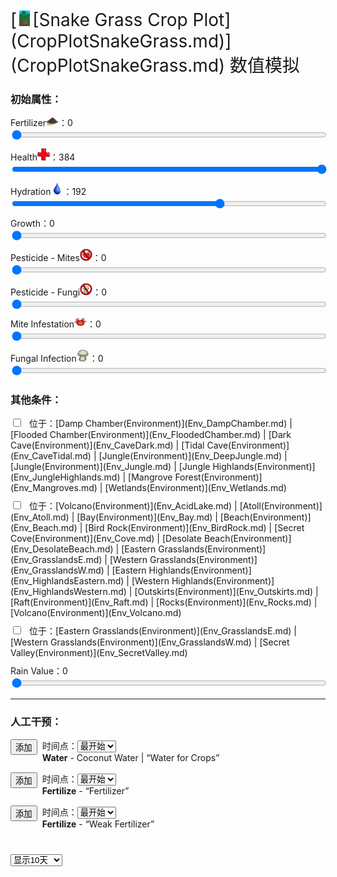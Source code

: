<div style="font-size:2em">[<div style="width:25px;display:inline-block;text-align:center"><img decoding="async" src="Sprite/CropPlotGrowing.png" href="a.md" style="max-width:25px;max-height:25px;"></div>[Snake Grass Crop Plot](CropPlotSnakeGrass.md)](CropPlotSnakeGrass.md) 数值模拟</div>  
<div class="row"><div class="col-md-6"><h3>初始属性：</h3><div style="display:block;margin-top:10px;"><label for="customRange3" class="form-label">Fertilizer<div style="width:20px;display:inline-block;text-align:center"><img decoding="async" src="Sprite/FineDirt.png" href="a.md" style="max-width:20px;max-height:20px;"></div>：</label><label id="value_Spoilage" for="input_Spoilage" class="form-label">0</label></div><input id="input_Spoilage" type="range" class="form-range" style="width:100%" min="0" max="384" value="0" step="1" onchange="updatePropSimulator()" ><br><div style="display:block;margin-top:10px;"><label for="customRange3" class="form-label">Health<div style="width:20px;display:inline-block;text-align:center"><img decoding="async" src="Sprite/Health.png" href="a.md" style="max-width:20px;max-height:20px;"></div>：</label><label id="value_Usage" for="input_Usage" class="form-label">384</label></div><input id="input_Usage" type="range" class="form-range" style="width:100%" min="0" max="384" value="384" step="1" onchange="updatePropSimulator()" ><br><div style="display:block;margin-top:10px;"><label for="customRange3" class="form-label">Hydration<div style="width:20px;display:inline-block;text-align:center"><img decoding="async" src="Sprite/Thirst.png" href="a.md" style="max-width:20px;max-height:20px;"></div>：</label><label id="value_Fuel" for="input_Fuel" class="form-label">192</label></div><input id="input_Fuel" type="range" class="form-range" style="width:100%" min="0" max="288" value="192" step="1" onchange="updatePropSimulator()" ><br><div style="display:block;margin-top:10px;"><label for="customRange3" class="form-label">Growth：</label><label id="value_Progress" for="input_Progress" class="form-label">0</label></div><input id="input_Progress" type="range" class="form-range" style="width:100%" min="0" max="672" value="0" step="1" onchange="updatePropSimulator()" ><br><div style="display:block;margin-top:10px;"><label for="customRange3" class="form-label">Pesticide - Mites<div style="width:20px;display:inline-block;text-align:center"><img decoding="async" src="Sprite/MitesNot.png" href="a.md" style="max-width:20px;max-height:20px;"></div>：</label><label id="value_Special1" for="input_Special1" class="form-label">0</label></div><input id="input_Special1" type="range" class="form-range" style="width:100%" min="0" max="288" value="0" step="1" onchange="updatePropSimulator()" ><br><div style="display:block;margin-top:10px;"><label for="customRange3" class="form-label">Pesticide - Fungi<div style="width:20px;display:inline-block;text-align:center"><img decoding="async" src="Sprite/FungiNot.png" href="a.md" style="max-width:20px;max-height:20px;"></div>：</label><label id="value_Special2" for="input_Special2" class="form-label">0</label></div><input id="input_Special2" type="range" class="form-range" style="width:100%" min="0" max="288" value="0" step="1" onchange="updatePropSimulator()" ><br><div style="display:block;margin-top:10px;"><label for="customRange3" class="form-label">Mite Infestation<div style="width:20px;display:inline-block;text-align:center"><img decoding="async" src="Sprite/Mites.png" href="a.md" style="max-width:20px;max-height:20px;"></div>：</label><label id="value_Special3" for="input_Special3" class="form-label">0</label></div><input id="input_Special3" type="range" class="form-range" style="width:100%" min="0" max="100" value="0" step="1" onchange="updatePropSimulator()" ><br><div style="display:block;margin-top:10px;"><label for="customRange3" class="form-label">Fungal Infection<div style="width:20px;display:inline-block;text-align:center"><img decoding="async" src="Sprite/SaturationMushrooms.png" href="a.md" style="max-width:20px;max-height:20px;"></div>：</label><label id="value_Special4" for="input_Special4" class="form-label">0</label></div><input id="input_Special4" type="range" class="form-range" style="width:100%" min="0" max="288" value="0" step="1" onchange="updatePropSimulator()" ><br></div><div class="col-md-6"><h3>其他条件：</h3><div class="form-check" style="margin-top:10px;"><input class="form-check-input" type="checkbox"  onchange="updatePropSimulator()" value="" id="input_tag_EnvHumid"><label class="form-check-label" style="margin-left:10px" for="input_tag_EnvHumid">位于：[Damp Chamber(Environment)](Env_DampChamber.md) | [Flooded Chamber(Environment)](Env_FloodedChamber.md) | [Dark Cave(Environment)](Env_CaveDark.md) | [Tidal Cave(Environment)](Env_CaveTidal.md) | [Jungle(Environment)](Env_DeepJungle.md) | [Jungle(Environment)](Env_Jungle.md) | [Jungle Highlands(Environment)](Env_JungleHighlands.md) | [Mangrove Forest(Environment)](Env_Mangroves.md) | [Wetlands(Environment)](Env_Wetlands.md)</label></div><div class="form-check" style="margin-top:10px;"><input class="form-check-input" type="checkbox"  onchange="updatePropSimulator()" value="" id="input_tag_EnvDry"><label class="form-check-label" style="margin-left:10px" for="input_tag_EnvDry">位于：[Volcano(Environment)](Env_AcidLake.md) | [Atoll(Environment)](Env_Atoll.md) | [Bay(Environment)](Env_Bay.md) | [Beach(Environment)](Env_Beach.md) | [Bird Rock(Environment)](Env_BirdRock.md) | [Secret Cove(Environment)](Env_Cove.md) | [Desolate Beach(Environment)](Env_DesolateBeach.md) | [Eastern Grasslands(Environment)](Env_GrasslandsE.md) | [Western Grasslands(Environment)](Env_GrasslandsW.md) | [Eastern Highlands(Environment)](Env_HighlandsEastern.md) | [Western Highlands(Environment)](Env_HighlandsWestern.md) | [Outskirts(Environment)](Env_Outskirts.md) | [Raft(Environment)](Env_Raft.md) | [Rocks(Environment)](Env_Rocks.md) | [Volcano(Environment)](Env_Volcano.md)</label></div><div class="form-check" style="margin-top:10px;"><input class="form-check-input" type="checkbox"  onchange="updatePropSimulator()" value="" id="input_tag_EnvFertile"><label class="form-check-label" style="margin-left:10px" for="input_tag_EnvFertile">位于：[Eastern Grasslands(Environment)](Env_GrasslandsE.md) | [Western Grasslands(Environment)](Env_GrasslandsW.md) | [Secret Valley(Environment)](Env_SecretValley.md)</label></div><div style="display:block;margin-top:10px;"><label for="customRange3" class="form-label">Rain Value：</label><label id="value_RainValue" for="input_RainValue" class="form-label">0</label></div><input id="input_RainValue" type="range" class="form-range" style="width:100%" min="0" max="5" value="0" step="1" onchange="updatePropSimulator()" ><br></div></div><hr><div class="row"><div class="col-md-6"><h3>人工干预：</h3><div style="margin-bottom:15px;"><div class="col" style="float:left;margin-right:8px;"><button type="button" class="btn btn-info" onclick="addInjectIndex(0)">添加</button></div><div class="col">时间点：<select id="ps_inject_0" class="form-select"><option selected value="0">最开始</option></select><div><b>Water</b> - Coconut Water | “Water for Crops”</div></div></div><div style="margin-bottom:15px;"><div class="col" style="float:left;margin-right:8px;"><button type="button" class="btn btn-info" onclick="addInjectIndex(1)">添加</button></div><div class="col">时间点：<select id="ps_inject_1" class="form-select"><option selected value="0">最开始</option></select><div><b>Fertilize</b> - “Fertilizer”</div></div></div><div style="margin-bottom:15px;"><div class="col" style="float:left;margin-right:8px;"><button type="button" class="btn btn-info" onclick="addInjectIndex(2)">添加</button></div><div class="col">时间点：<select id="ps_inject_2" class="form-select"><option selected value="0">最开始</option></select><div><b>Fertilize</b> - “Weak Fertilizer”</div></div></div></div><div class="col-md-6"><div id="injectContainer"></div></div></div><div class="col" style="margin-top:40px;"><div><div><select id="ps_timespan" onchange="updatePropSimulator()" style="float:left;" class="form-select">
        <option value="8h">显示8小时</option>
        <option value="1d">显示1天</option>
        <option selected value="10d">显示10天</option>
        <option value="30d">显示30天</option>
        <option value="60d">显示60天</option>
        </select><div></div><canvas id="myChart"></canvas></div>  
<script>var propSimulatorData={"args":[{"key":"Spoilage","name":"Fertilizer<div style=\"width:20px;display:inline-block;text-align:center\"><img decoding=\"async\" src=\"Sprite/FineDirt.png\" href=\"a.md\" style=\"max-width:20px;max-height:20px;\"></div>","min":0,"max":384,"defaultValue":0,"active":true,"change":-1,"endOnMin":false,"endOnMax":false,"show":true},{"key":"Usage","name":"Health<div style=\"width:20px;display:inline-block;text-align:center\"><img decoding=\"async\" src=\"Sprite/Health.png\" href=\"a.md\" style=\"max-width:20px;max-height:20px;\"></div>","min":0,"max":384,"defaultValue":384,"active":true,"change":1,"endOnMin":false,"endOnMax":false,"show":true},{"key":"Fuel","name":"Hydration<div style=\"width:20px;display:inline-block;text-align:center\"><img decoding=\"async\" src=\"Sprite/Thirst.png\" href=\"a.md\" style=\"max-width:20px;max-height:20px;\"></div>","min":0,"max":288,"defaultValue":192,"active":true,"change":-1,"endOnMin":false,"endOnMax":false,"show":true},{"key":"Progress","name":"Growth","min":0,"max":672,"defaultValue":0,"active":true,"change":1,"endOnMin":false,"endOnMax":true,"show":true},{"key":"Special1","name":"Pesticide - Mites<div style=\"width:20px;display:inline-block;text-align:center\"><img decoding=\"async\" src=\"Sprite/MitesNot.png\" href=\"a.md\" style=\"max-width:20px;max-height:20px;\"></div>","min":0,"max":288,"defaultValue":0,"active":true,"change":-1,"endOnMin":false,"endOnMax":false,"show":true},{"key":"Special2","name":"Pesticide - Fungi<div style=\"width:20px;display:inline-block;text-align:center\"><img decoding=\"async\" src=\"Sprite/FungiNot.png\" href=\"a.md\" style=\"max-width:20px;max-height:20px;\"></div>","min":0,"max":288,"defaultValue":0,"active":true,"change":-1,"endOnMin":false,"endOnMax":false,"show":true},{"key":"Special3","name":"Mite Infestation<div style=\"width:20px;display:inline-block;text-align:center\"><img decoding=\"async\" src=\"Sprite/Mites.png\" href=\"a.md\" style=\"max-width:20px;max-height:20px;\"></div>","min":0,"max":100,"defaultValue":0,"active":true,"change":-1,"endOnMin":false,"endOnMax":false,"show":true},{"key":"Special4","name":"Fungal Infection<div style=\"width:20px;display:inline-block;text-align:center\"><img decoding=\"async\" src=\"Sprite/SaturationMushrooms.png\" href=\"a.md\" style=\"max-width:20px;max-height:20px;\"></div>","min":0,"max":288,"defaultValue":0,"active":true,"change":-1,"endOnMin":false,"endOnMax":false,"show":true},{"key":"tag_EnvHumid","name":"位于：[Damp Chamber(Environment)](Env_DampChamber.md) | [Flooded Chamber(Environment)](Env_FloodedChamber.md) | [Dark Cave(Environment)](Env_CaveDark.md) | [Tidal Cave(Environment)](Env_CaveTidal.md) | [Jungle(Environment)](Env_DeepJungle.md) | [Jungle(Environment)](Env_Jungle.md) | [Jungle Highlands(Environment)](Env_JungleHighlands.md) | [Mangrove Forest(Environment)](Env_Mangroves.md) | [Wetlands(Environment)](Env_Wetlands.md)","min":0,"max":1,"defaultValue":0},{"key":"tag_EnvDry","name":"位于：[Volcano(Environment)](Env_AcidLake.md) | [Atoll(Environment)](Env_Atoll.md) | [Bay(Environment)](Env_Bay.md) | [Beach(Environment)](Env_Beach.md) | [Bird Rock(Environment)](Env_BirdRock.md) | [Secret Cove(Environment)](Env_Cove.md) | [Desolate Beach(Environment)](Env_DesolateBeach.md) | [Eastern Grasslands(Environment)](Env_GrasslandsE.md) | [Western Grasslands(Environment)](Env_GrasslandsW.md) | [Eastern Highlands(Environment)](Env_HighlandsEastern.md) | [Western Highlands(Environment)](Env_HighlandsWestern.md) | [Outskirts(Environment)](Env_Outskirts.md) | [Raft(Environment)](Env_Raft.md) | [Rocks(Environment)](Env_Rocks.md) | [Volcano(Environment)](Env_Volcano.md)","min":0,"max":1,"defaultValue":0},{"key":"tag_EnvFertile","name":"位于：[Eastern Grasslands(Environment)](Env_GrasslandsE.md) | [Western Grasslands(Environment)](Env_GrasslandsW.md) | [Secret Valley(Environment)](Env_SecretValley.md)","min":0,"max":1,"defaultValue":0},{"key":"RainValue","name":"Rain Value","min":0,"max":5,"defaultValue":0}],"controls":[{"cond":[],"change":[{"key":"Spoilage","value":-1}]},{"cond":[],"change":[{"key":"Usage","value":1}]},{"cond":[],"change":[{"key":"Fuel","value":-1}]},{"cond":[],"change":[{"key":"Progress","value":1}]},{"cond":[],"change":[{"key":"Special1","value":-1}]},{"cond":[],"change":[{"key":"Special2","value":-1}]},{"cond":[],"change":[{"key":"Special3","value":-1}]},{"cond":[],"change":[{"key":"Special4","value":-1}]},{"cond":[{"key":"Spoilage","title":"Fertilizer<div style=\"width:20px;display:inline-block;text-align:center\"><img decoding=\"async\" src=\"Sprite/FineDirt.png\" href=\"a.md\" style=\"max-width:20px;max-height:20px;\"></div>","range":[1,384]}],"change":[{"key":"Progress","value":0.5},{"key":"Special3","value":0.75}]},{"cond":[{"key":"Special1","title":"Pesticide - Mites<div style=\"width:20px;display:inline-block;text-align:center\"><img decoding=\"async\" src=\"Sprite/MitesNot.png\" href=\"a.md\" style=\"max-width:20px;max-height:20px;\"></div>","range":[1,288]}],"change":[{"key":"Special3","value":-5}]},{"cond":[{"key":"Special2","title":"Pesticide - Fungi<div style=\"width:20px;display:inline-block;text-align:center\"><img decoding=\"async\" src=\"Sprite/FungiNot.png\" href=\"a.md\" style=\"max-width:20px;max-height:20px;\"></div>","range":[1,288]}],"change":[{"key":"Special4","value":-5}]},{"cond":[{"key":"Fuel","title":"Hydration<div style=\"width:20px;display:inline-block;text-align:center\"><img decoding=\"async\" src=\"Sprite/Thirst.png\" href=\"a.md\" style=\"max-width:20px;max-height:20px;\"></div>","range":[216,288]}],"change":[{"key":"Special4","value":1.25}]},{"cond":[{"key":"Fuel","title":"Hydration<div style=\"width:20px;display:inline-block;text-align:center\"><img decoding=\"async\" src=\"Sprite/Thirst.png\" href=\"a.md\" style=\"max-width:20px;max-height:20px;\"></div>","range":[0,72]}],"change":[{"key":"Special3","value":1.25}]},{"cond":[{"key":"Special3","title":"Mite Infestation<div style=\"width:20px;display:inline-block;text-align:center\"><img decoding=\"async\" src=\"Sprite/Mites.png\" href=\"a.md\" style=\"max-width:20px;max-height:20px;\"></div>","range":[50,100]}],"change":[{"key":"Usage","value":-2}]},{"cond":[{"key":"Special4","title":"Fungal Infection<div style=\"width:20px;display:inline-block;text-align:center\"><img decoding=\"async\" src=\"Sprite/SaturationMushrooms.png\" href=\"a.md\" style=\"max-width:20px;max-height:20px;\"></div>","range":[144,288]}],"change":[{"key":"Usage","value":-2}]},{"cond":[{"key":"tag_EnvHumid","title":"位于：[Damp Chamber(Environment)](Env_DampChamber.md) | [Flooded Chamber(Environment)](Env_FloodedChamber.md) | [Dark Cave(Environment)](Env_CaveDark.md) | [Tidal Cave(Environment)](Env_CaveTidal.md) | [Jungle(Environment)](Env_DeepJungle.md) | [Jungle(Environment)](Env_Jungle.md) | [Jungle Highlands(Environment)](Env_JungleHighlands.md) | [Mangrove Forest(Environment)](Env_Mangroves.md) | [Wetlands(Environment)](Env_Wetlands.md)","range":[1,1],"isStack":false}],"change":[{"key":"Progress","value":0.25},{"key":"Special4","value":0.5}]},{"cond":[{"key":"tag_EnvDry","title":"位于：[Volcano(Environment)](Env_AcidLake.md) | [Atoll(Environment)](Env_Atoll.md) | [Bay(Environment)](Env_Bay.md) | [Beach(Environment)](Env_Beach.md) | [Bird Rock(Environment)](Env_BirdRock.md) | [Secret Cove(Environment)](Env_Cove.md) | [Desolate Beach(Environment)](Env_DesolateBeach.md) | [Eastern Grasslands(Environment)](Env_GrasslandsE.md) | [Western Grasslands(Environment)](Env_GrasslandsW.md) | [Eastern Highlands(Environment)](Env_HighlandsEastern.md) | [Western Highlands(Environment)](Env_HighlandsWestern.md) | [Outskirts(Environment)](Env_Outskirts.md) | [Raft(Environment)](Env_Raft.md) | [Rocks(Environment)](Env_Rocks.md) | [Volcano(Environment)](Env_Volcano.md)","range":[1,1],"isStack":false}],"change":[{"key":"Progress","value":-0.25},{"key":"Special3","value":0.75}]},{"cond":[{"key":"tag_EnvFertile","title":"位于：[Eastern Grasslands(Environment)](Env_GrasslandsE.md) | [Western Grasslands(Environment)](Env_GrasslandsW.md) | [Secret Valley(Environment)](Env_SecretValley.md)","range":[1,1],"isStack":false}],"change":[{"key":"Progress","value":0.25}]},{"cond":[{"key":"RainValue","title":"Rain Value","range":[1,5]}],"change":[{"key":"Fuel","value":25}]},{"cond":[{"key":"Special3","title":"Mite Infestation<div style=\"width:20px;display:inline-block;text-align:center\"><img decoding=\"async\" src=\"Sprite/Mites.png\" href=\"a.md\" style=\"max-width:20px;max-height:20px;\"></div>","range":[50,100]}],"change":[{"key":"Special3","value":0.75}]},{"cond":[{"key":"Special4","title":"Fungal Infection<div style=\"width:20px;display:inline-block;text-align:center\"><img decoding=\"async\" src=\"Sprite/SaturationMushrooms.png\" href=\"a.md\" style=\"max-width:20px;max-height:20px;\"></div>","range":[144,288]}],"change":[{"key":"Special4","value":0.5}]}],"actions":[{"name":"<b>Water</b> - Coconut Water | “Water for Crops”","change":[{"key":"Fuel","value":96}]},{"name":"<b>Fertilize</b> - “Fertilizer”","change":[{"key":"Spoilage","value":384}]},{"name":"<b>Fertilize</b> - “Weak Fertilizer”","change":[{"key":"Spoilage","value":96}]}]};updatePropSimulator();</script>  


<script>document.title="Snake Grass Crop Plot 数值模拟 - Card Survival Wiki";</script>